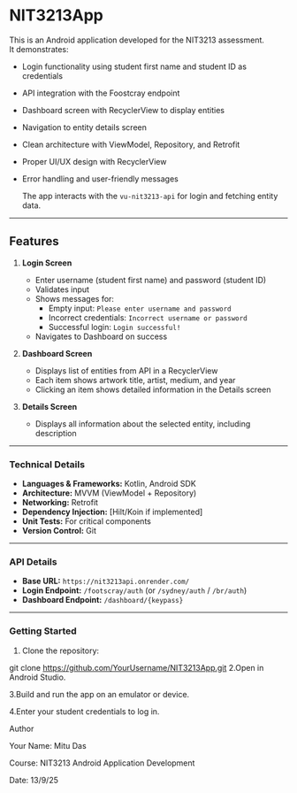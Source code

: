 ﻿# NIT3213App


This is an Android application developed for the NIT3213 assessment.  
It demonstrates:
- Login functionality using student first name and student ID as credentials
- API integration with the Foostcray endpoint
- Dashboard screen with RecyclerView to display entities
- Navigation to entity details screen
- Clean architecture with ViewModel, Repository, and Retrofit
- Proper UI/UX design with RecyclerView
- Error handling and user-friendly messages

  The app interacts with the `vu-nit3213-api` for login and fetching entity data.

---

## Features
1. **Login Screen**
    - Enter username (student first name) and password (student ID)
    - Validates input
    - Shows messages for:
        - Empty input: `Please enter username and password`
        - Incorrect credentials: `Incorrect username or password`
        - Successful login: `Login successful!`
    - Navigates to Dashboard on success

2. **Dashboard Screen**
    - Displays list of entities from API in a RecyclerView
    - Each item shows artwork title, artist, medium, and year
    - Clicking an item shows detailed information in the Details screen

3. **Details Screen**
    - Displays all information about the selected entity, including description

---

### Technical Details

- **Languages & Frameworks:** Kotlin, Android SDK
- **Architecture:** MVVM (ViewModel + Repository)
- **Networking:** Retrofit
- **Dependency Injection:** [Hilt/Koin if implemented]
- **Unit Tests:** For critical components
- **Version Control:** Git

---

### API Details

- **Base URL:** `https://nit3213api.onrender.com/`
- **Login Endpoint:** `/footscray/auth` (or `/sydney/auth` / `/br/auth`)
- **Dashboard Endpoint:** `/dashboard/{keypass}`

---

### Getting Started

1. Clone the repository:


git clone https://github.com/YourUsername/NIT3213App.git
 2.Open in Android Studio.

 3.Build and run the app on an emulator or device.

 4.Enter your student credentials to log in.


Author

Your Name: Mitu Das

Course: NIT3213 Android Application Development

Date: 13/9/25
